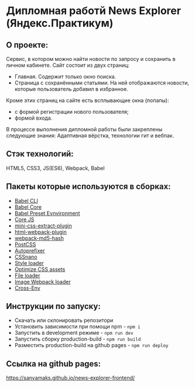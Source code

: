 # Дипломная работй News Explorer (Яндекс.Практикум)

## О проекте:
Cервис, в котором можно найти новости по запросу и сохранить в личном кабинете.
Сайт состоит из двух страниц:
* Главная. Содержит только окно поиска.
* Страница с сохранёнными статьями. На ней отображаются новости, которые пользователь добавил в избранное.

Кроме этих страниц на сайте есть всплывающие окна (попапы):
* с формой регистрации нового пользователя;
* формой входа.

В процессе выполнения дипломной работы были закреплены следующие знания: Адаптивная вёрстка, технологии гит и вебпак.

## Стэк технологий:
HTML5, CSS3, JS(ES6), Webpack, Babel

## Пакеты которые используются в сборках:
- [Babel CLI](https://babeljs.io/docs/en/babel-cli#docsNav)
- [Babel Core](https://babeljs.io/docs/en/babel-core)
- [Babel Preset Evnvironment](https://babeljs.io/docs/en/babel-preset-env#docsNav)
- [Сore JS](https://github.com/zloirock/core-js#readme)
- [mini-css-extract-plugin](https://www.npmjs.com/package/mini-css-extract-plugin)
- [html-webpack-plugin](https://www.npmjs.com/package/html-webpack-plugin)
- [webpack-md5-hash](https://www.npmjs.com/package/webpack-md5-hash)
- [PostCSS](https://postcss.org/)
- [Autoprefixer](https://www.npmjs.com/package/autoprefixer)
- [CSSnano](https://www.npmjs.com/package/cssnano)
- [Style loader](https://github.com/webpack-contrib/style-loader)
- [Optimize CSS assets](https://www.npmjs.com/package/optimize-css-assets-webpack-plugin)
- [File loader](https://github.com/webpack-contrib/file-loader)
- [Image Webpack loader](https://www.npmjs.com/package/image-webpack-loader)
- [Cross-Env](https://www.npmjs.com/package/cross-env)

## Инструкции по запуску:
- Скачать или склонировать репозитори
- Установить зависимости при помощи npm - `npm i`
- Запустить в development режиме - `npm run dev`
- Запустить сборку production-build - `npm run build`
- Разместить production-build на github pages - `npm run deploy`

## Ссылка на github pages:
https://sanyamaks.github.io/news-explorer-frontend/
